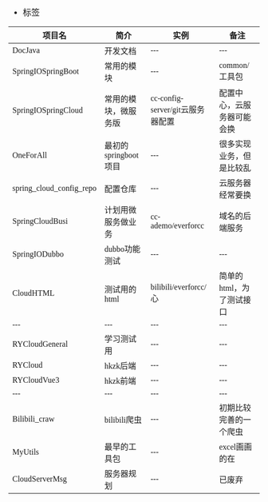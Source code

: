 <span  style="font-family: Simsun,serif; font-size: 17px; ">

- 标签

| 项目名                      | 简介              | 实例                         | 备注             |
|--------------------------|-----------------|----------------------------|----------------|
| DocJava                  | 开发文档            | ---                        | ---            |
| SpringIOSpringBoot       | 常用的模块           | ---                        | common/工具包     |
| SpringIOSpringCloud      | 常用的模块，微服务版      | cc-config-server/git云服务器配置 | 配置中心，云服务器可能会换  |
| OneForAll                | 最初的springboot项目 | ---                        | 很多实现业务，但是比较乱   |
| spring_cloud_config_repo | 配置仓库            | ---                        | 云服务器经常要换       |
| SpringCloudBusi          | 计划用微服务做业务       | cc-ademo/everforcc         | 域名的后端服务        |
| SpringIODubbo            | dubbo功能测试       | ---                        | ---            |
| CloudHTML                | 测试用的html        | bilibili/everforcc/心       | 简单的html，为了测试接口 |
| ---                      | ---             | ---                        | ---            |
| RYCloudGeneral           | 学习测试用           | ---                        | ---            |
| RYCloud                  | hkzk后端          | ---                        | ---            |
| RYCloudVue3              | hkzk前端          | ---                        | ---            |
| ---                      | ---             | ---                        | ---            |
| Bilibili_craw            | bilibili爬虫      | ---                        | 初期比较完善的一个爬虫    |
| MyUtils                  | 最早的工具包          | ---                        | excel画画的在      |
| CloudServerMsg           | 服务器规划           | ---                        | 已废弃            |

</span>
